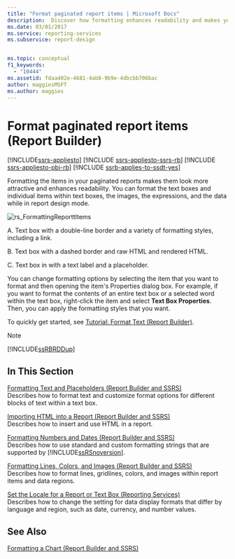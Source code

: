 ```yaml
---
title: "Format paginated report items | Microsoft Docs"
description:  Discover how formatting enhances readability and makes your paginated reports more attractive in Report Builder.
ms.date: 03/01/2017
ms.service: reporting-services
ms.subservice: report-design


ms.topic: conceptual
f1_keywords: 
  - "10444"
ms.assetid: fdaa402e-4681-4ab8-9b9e-4dbcbb706bac
author: maggiesMSFT
ms.author: maggies
---
```

# Format paginated report items (Report Builder)

[!INCLUDE[ssrs-appliesto](../../includes/ssrs-appliesto.md)] [!INCLUDE [ssrs-appliesto-ssrs-rb](../../includes/ssrs-appliesto-ssrs-rb.md)] [!INCLUDE [ssrs-appliesto-pbi-rb](../../includes/ssrs-appliesto-pbi-rb.md)] [!INCLUDE [ssrb-applies-to-ssdt-yes](../../includes/ssrb-applies-to-ssdt-yes.md)]

  Formatting the items in your paginated reports makes them look more attractive and enhances readability. You can format the text boxes and individual items within text boxes, the images, the expressions, and the data while in report design mode.  
  
 ![rs_FormattingReporttItems](../../reporting-services/report-design/media/rs-formattingreporttitems.gif "rs_FormattingReporttItems")  
  
 A. Text box with a double-line border and a variety of formatting styles, including a link.  
  
 B. Text box with a dashed border and raw HTML and rendered HTML.  
  
 C. Text box in with a text label and a placeholder.  
  
 You can change formatting options by selecting the item that you want to format and then opening the item's Properties dialog box. For example, if you want to format the contents of an entire text box or a selected word within the text box, right-click the item and select **Text Box Properties**. Then, you can apply the formatting styles that you want.  
  
 To quickly get started, see [Tutorial: Format Text &#40;Report Builder&#41;](../../reporting-services/tutorial-format-text-report-builder.md).  
  
> [!NOTE]  
>  [!INCLUDE[ssRBRDDup](../../includes/ssrbrddup-md.md)]  
  
## In This Section  
 [Formatting Text and Placeholders &#40;Report Builder and SSRS&#41;](../../reporting-services/report-design/formatting-text-and-placeholders-report-builder-and-ssrs.md)  
 Describes how to format text and customize format options for different blocks of text within a text box.  
  
 [Importing HTML into a Report &#40;Report Builder and SSRS&#41;](../../reporting-services/report-design/importing-html-into-a-report-report-builder-and-ssrs.md)  
 Describes how to insert and use HTML in a report.  
  
 [Formatting Numbers and Dates &#40;Report Builder and SSRS&#41;](../../reporting-services/report-design/formatting-numbers-and-dates-report-builder-and-ssrs.md)  
 Describes how to use standard and custom formatting strings that are supported by [!INCLUDE[ssRSnoversion](../../includes/ssrsnoversion-md.md)].  
  
 [Formatting Lines, Colors, and Images &#40;Report Builder and SSRS&#41;](../../reporting-services/report-design/formatting-lines-colors-and-images-report-builder-and-ssrs.md)  
 Describes how to format lines, gridlines, colors, and images within report items and data regions.  
  
 [Set the Locale for a Report or Text Box &#40;Reporting Services&#41;](../../reporting-services/report-design/set-the-locale-for-a-report-or-text-box-reporting-services.md)  
 Describes how to change the setting for data display formats that differ by language and region, such as date, currency, and number values.  
  
## See Also  
 [Formatting a Chart &#40;Report Builder and SSRS&#41;](../../reporting-services/report-design/formatting-a-chart-report-builder-and-ssrs.md)  
  
  
